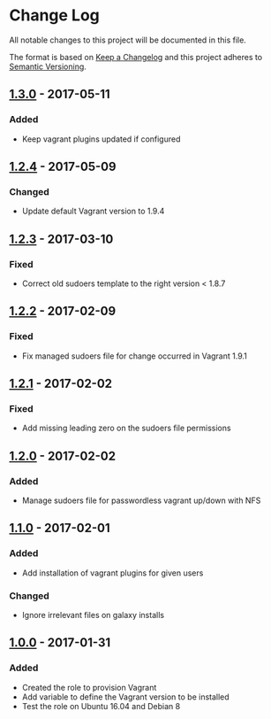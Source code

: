 # Change Log
All notable changes to this project will be documented in this file.

The format is based on [Keep a Changelog](http://keepachangelog.com/) 
and this project adheres to [Semantic Versioning](http://semver.org/).

## [1.3.0] - 2017-05-11
### Added
- Keep vagrant plugins updated if configured

## [1.2.4] - 2017-05-09
### Changed
- Update default Vagrant version to 1.9.4

## [1.2.3] - 2017-03-10
### Fixed
- Correct old sudoers template to the right version < 1.8.7

## [1.2.2] - 2017-02-09
### Fixed
- Fix managed sudoers file for change occurred in Vagrant 1.9.1

## [1.2.1] - 2017-02-02
### Fixed
- Add missing leading zero on the sudoers file permissions

## [1.2.0] - 2017-02-02
### Added
- Manage sudoers file for passwordless vagrant up/down with NFS

## [1.1.0] - 2017-02-01
### Added
- Add installation of vagrant plugins for given users

### Changed
- Ignore irrelevant files on galaxy installs

## [1.0.0] - 2017-01-31
### Added
- Created the role to provision Vagrant
- Add variable to define the Vagrant version to be installed
- Test the role on Ubuntu 16.04 and Debian 8

[Unreleased]: https://github.com/pixelart/ansible-role-vagrant/compare/1.3.0...HEAD
[1.3.0]: https://github.com/pixelart/ansible-role-vagrant/compare/1.2.4...1.3.0
[1.2.4]: https://github.com/pixelart/ansible-role-vagrant/compare/1.2.3...1.2.4
[1.2.3]: https://github.com/pixelart/ansible-role-vagrant/compare/1.2.2...1.2.3
[1.2.2]: https://github.com/pixelart/ansible-role-vagrant/compare/1.2.1...1.2.2
[1.2.1]: https://github.com/pixelart/ansible-role-vagrant/compare/1.2.0...1.2.1
[1.2.0]: https://github.com/pixelart/ansible-role-vagrant/compare/1.1.0...1.2.0
[1.1.0]: https://github.com/pixelart/ansible-role-vagrant/compare/1.0.0...1.1.0
[1.0.0]: https://github.com/pixelart/ansible-role-vagrant/compare/bafa1aa...1.0.0
